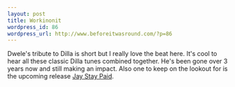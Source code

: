 ```yaml
--- 
layout: post
title: Workinonit
wordpress_id: 86
wordpress_url: http://www.beforeitwasround.com/?p=86
---
```

Dwele's tribute to Dilla is short but I really love the beat here.  It's cool to hear all these classic Dilla tunes combined together.  He's been gone over 3 years now and still making an impact.  Also one to keep on the lookout for is the upcoming release <a href="http://www.hiphopdx.com/index/news/id.8717/title.j-dilla-s-mother-pete-rock-to-release-posthumous-dilla-album">Jay Stay Paid</a>.

<object width="425" height="344"><param name="movie" value="http://www.youtube.com/v/QI-J9NRns1I&color1=0xb1b1b1&color2=0xcfcfcf&hl=en&feature=player_embedded&fs=1"></param><param name="allowFullScreen" value="true"></param><embed src="http://www.youtube.com/v/QI-J9NRns1I&color1=0xb1b1b1&color2=0xcfcfcf&hl=en&feature=player_embedded&fs=1" type="application/x-shockwave-flash" allowfullscreen="true" width="425" height="344"></embed></object>
